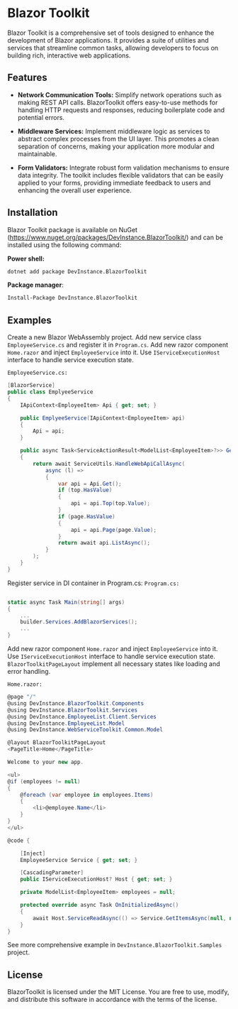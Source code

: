 # Blazor Toolkit
Blazor Toolkit is a comprehensive set of tools designed to enhance the development of Blazor applications. It provides a suite of utilities and services that streamline common tasks, allowing developers to focus on building rich, interactive web applications.

## Features
- **Network Communication Tools:** Simplify network operations such as making REST API calls. BlazorToolkit offers easy-to-use methods for handling HTTP requests and responses, reducing boilerplate code and potential errors.

- **Middleware Services:** Implement middleware logic as services to abstract complex processes from the UI layer. This promotes a clean separation of concerns, making your application more modular and maintainable.

- **Form Validators:** Integrate robust form validation mechanisms to ensure data integrity. The toolkit includes flexible validators that can be easily applied to your forms, providing immediate feedback to users and enhancing the overall user experience.

## Installation
Blazor Toolkit package is available on NuGet (https://www.nuget.org/packages/DevInstance.BlazorToolkit/) and can be installed using the following command:

**Power shell:**

```bash
dotnet add package DevInstance.BlazorToolkit
```

**Package manager**:

```bash
Install-Package DevInstance.BlazorToolkit
```

## Examples

Create a new Blazor WebAssembly project. Add new service class `EmployeeService.cs` and register it in `Program.cs`. Add new razor component `Home.razor` and inject `EmployeeService` into it. Use `IServiceExecutionHost` interface to handle service execution state.

`EmployeeService.cs:`
```csharp
[BlazorService]
public class EmplyeeService
{
    IApiContext<EmployeeItem> Api { get; set; }

    public EmplyeeService(IApiContext<EmployeeItem> api)
    {
        Api = api;
    }

    public async Task<ServiceActionResult<ModelList<EmployeeItem>?>> GetItemsAsync(int? top, int? page)
    {
        return await ServiceUtils.HandleWebApiCallAsync(
            async (l) =>
            {
                var api = Api.Get();
                if (top.HasValue)
                {
                    api = api.Top(top.Value);
                }
                if (page.HasValue)
                {
                    api = api.Page(page.Value);
                }
                return await api.ListAsync();
            }
        );
    }
}
```

Register service in DI container in Program.cs:
`Program.cs:`
```csharp

static async Task Main(string[] args)
{
    ...
    builder.Services.AddBlazorServices();
    ...
}
```

Add new razor component `Home.razor` and inject `EmployeeService` into it. Use `IServiceExecutionHost` interface to handle service execution state. `BlazorToolkitPageLayout` implement all necessary states like loading and error handling.

`Home.razor:`
```csharp
@page "/"
@using DevInstance.BlazorToolkit.Components
@using DevInstance.BlazorToolkit.Services
@using DevInstance.EmployeeList.Client.Services
@using DevInstance.EmployeeList.Model
@using DevInstance.WebServiceToolkit.Common.Model

@layout BlazorToolkitPageLayout
<PageTitle>Home</PageTitle>

Welcome to your new app.

<ul>
@if (employees != null)
{
    @foreach (var employee in employees.Items)
    {
        <li>@employee.Name</li>
    }
}
</ul>

@code {

    [Inject]
    EmployeeService Service { get; set; }

    [CascadingParameter]
    public IServiceExecutionHost? Host { get; set; }

    private ModelList<EmployeeItem> employees = null;

    protected override async Task OnInitializedAsync()
    {
        await Host.ServiceReadAsync(() => Service.GetItemsAsync(null, null, null), (e) => employees = e);
    }
}
```

See more comprehensive example in `DevInstance.BlazorToolkit.Samples` project.

## License
BlazorToolkit is licensed under the MIT License. You are free to use, modify, and distribute this software in accordance with the terms of the license.
